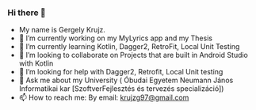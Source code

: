 ### Hi there 👋

- My name is Gergely Krujz.
- 🔭 I’m currently working on my MyLyrics app and my Thesis
- 🌱 I’m currently learning Kotlin, Dagger2, RetroFit, Local Unit Testing
- 👯 I’m looking to collaborate on Projects that are built in Android Studio with Kotlin
- 🤔 I’m looking for help with Dagger2, Retrofit, Local Unit testing
- 💬 Ask me about my University ( Óbudai Egyetem Neumann János Informatikai kar [SzoftverFejlesztés és tervezés specializáció])
- 📫 How to reach me: By email: krujzg97@gmail.com
